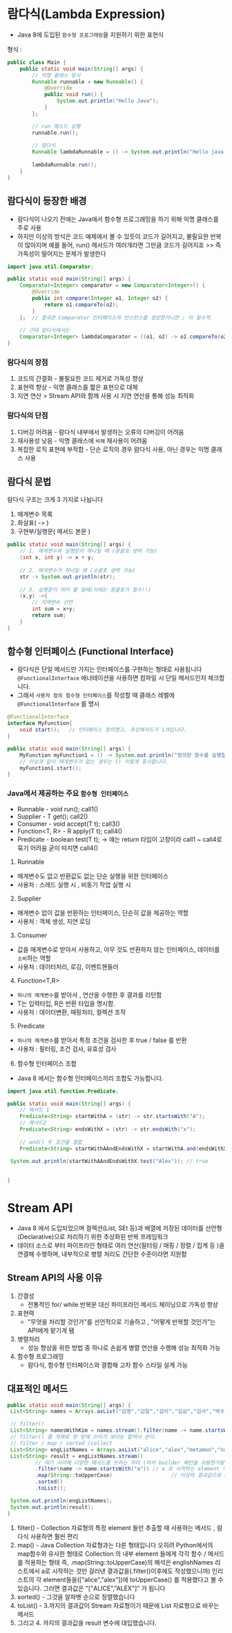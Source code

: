 # 람다식(Lambda Expression)
- Java 8에 도입된 `함수형 프로그래밍`을 지원하기 위한 표현식

형식 :

```java
public class Main {
    public static void main(String[] args) {
        // 익명 클래스 방식
        Runnable runnable = new Runnable() {
            @Override
            public void run() {
                System.out.println("Hello Java");
            }
        };

        // run 메소드 실행
        runnable.run();
        
        // 람다식
        Runnable lambdaRunnable = () -> System.out.println("Hello java Lambda");
        
        lambdaRunnable.run();
    }
}

```

## 람다식이 등장한 배경
- 람다식이 나오기 전에는 Java에서 함수형 프로그래밍을 하기 위해 익명 클래스를 주로 사용
- 하지만 이상의 방식은 코드 예제에서 볼 수 있듯이 코드가 길어지고, 불필요한 반복이 많아지며
 예를 들어, run() 메서드가 여러개라면 그만큼 코드가 길어지죠 >> 즉 가독성이 떨어지는 문제가 발생한다

```java
import java.util.Comparator;

public static void main(String[] args) {
    Comparator<Integer> comparator = new Comparator<Integer>() {
        @Override
        public int compare(Integer o1, Integer o2) {
            return o1.compareTo(o2);
        }
    };  // 결국은 Comparator 인터페이스의 인스턴스를 생성한거니깐 ; 이 필수적
    
    // 근데 람다식에서는
    Comparator<Integer> lambdaComparator = ((o1, o2) -> o1.compareTo(o2));
}
```
### 람다식의 장점
1. 코드의 간결화  - 불필요한 코드 제거로 가독성 향상
2. 표현력 향상 - 익명 클래스를 짧은 표현으로 대체
3. 지연 연산 > Stream API와 함께 사용 시 지연 연산을 통해 성능 최적화

### 람다식의 단점
1. 디버깅 어려움 - 람다식 내부에서 발생하는 오류의 디버깅이 어려움
2. 재사용성 낮음 - 익명 클래스에 `비해` 재사용이 어려움
3. 복잡한 로직 표현에 부적합 - 단순 로직의 경우 람다식 사용, 아닌 경우는 익명 클래스 사용

## 람다식 문법
람다식 구조는 크게 3 가지로 나뉩니다
1. 매게변수 목록
2. 화살표( -> )
3. 구현부/실행문( 메서드 본문 )

```java
public static void main(String[] args) {
    // 1. 매게변수와 실행문이 하나일 때 (중괄호 생략 가능)
    (int x, int y) -> x + y;
    
    // 2. 매게변수가 하나일 때 (소괄호 생략 가능)
    str -> System.out.println(str);
    
    // 3. 실행문이 여러 줄 일때(이때는 중괄호가 필수!!)
    (x,y) ->{
        // 지역변수 선언
        int sum = x+y;
        return sum;
    }
}
```

## 함수형 인터페이스 (Functional Interface)
- 람다식은 단일 메서드만 가지는 인터페이스를 구현하는 형태로 사용됩니다
`@FunctionalInterface` 애너테이션을 사용하면 컴파일 시 단일 메서드인지 체크합니다.
- 그래서 `사용자 정의 함수형 인터페이스`를 작성할 때 클래스 레벨에 `@FunctionalInterface` 를 명시
```java
@FunctionalInterface
interface MyFunction{
    void start();   // 인터페이스 정의했고, 추상메서드가 1개입니다.
}

public static void main(String[] args) {
    MyFunction myFunction1 = () -> System.out.println("정의한 함수를 실행합니다");
    // 이상과 같이 매게변수가 없는 경우는 () 이렇게 표시합니다.
    myFunction1.start();
}
```

### Java에서 제공하는 주요 `함수형 인터페이스`
- Runnable - void run();   call1()
- Supplier<T> - T get();   call2()
- Consumer<T> - void accept(T t);  call3()
- Function<T, R> - R apply(T t);   call4()
- Predicate<T> - boolean test(T t); -> 얘는 return 타입이 고정이라 call1 ~ call4로 묶기 어려움 굳이 따지면 call4()

1. Runnable
- 매게변수도 없고 반환값도 없는 단순 실행을 위한 인터페이스
- 사용처 : 스레드 실행 시 , 비동기 작업 실행 시 

2. Supplier<T>
- 매게변수 없이 값을 반환하는 인터페이스, 단순히 값을 제공하는 역할
- 사용처 : 객체 생성, 지연 로딩

3. Consumer<T>
- 값을 매게변수로 받아서 사용하고, 아무 것도 반환하지 않는 인터페이스, 데이터를 `소비`하는 역할
- 사용처 : 데이터처리, 로깅, 이벤트핸들러

4. Function<T,R>
- `하나의 매게변수`를 받아서 , 연산을 수행한 후 결과를 리턴함
- T는 입력타입, R은 반환 타입을 명시함.
- 사용처 : 데이터변환, 매핑처리, 컬렉션 조작

5. Predicate<T>
- `하나의 매게변수`를 받아서 특정 조건을 검사한 후 true / false 를 반환
- 사용처 :  필터링, 조건 검사, 유효성 검사

6. 함수형 인터페이스 조합
- Java 8 에서는 함수형 인터페이스끼리 조합도 가능합니다.

```java
import java.util.function.Predicate;

public static void main(String[] args) {
    // 메서드 1
    Predicate<String> startWithA = (str) -> str.startsWith("A");
    // 메서드2
    Predicate<String> endsWithX = (str) -> str.endsWith("x");
 
    // and() 두 조건을 결합
    Predicate<String> startWithAAndEndsWithX = startWithA.and(endsWithX);

 System.out.println(startWithAAndEndsWithX.test("Alex")); // true
 
 
}
```

# Stream API
- Java 8 에서 도입되었으며 컬렉션(List, SEt 등)과 배열에 저장된 데이터를 선언형(Declarative)으로
처리하기 위한 추상화된 반복 프레임워크
- 데이터 소스로 부터 파이프라인 형태로 여러 연산(필터링 / 매핑 / 정렬 / 집계 등 )을 연결해 수행하며,
내부적으로 병렬 처리도 간단한 수준이라면 지원함

## Stream API의 사용 이유
1. 간결성
   - 전통적인 for/ while 반복문 대신 파이프라인 메서드 체이닝으로 가독성 향상
2. 표현력
   - "무엇을 처리할 것인가"를 선언적으로 기술하고 , "어떻게 반복할 것인가"는 API에게 맡기게 됌
3. 병렬처리
   - 성능 향상을 위한 방법 중 하나로 손쉽게 병렬 연산을 수행해 성능 최적화 가능
4. 함수형 프로그래밍 
   - 람다식, 함수형 인터페이스와 결합해 고차 함수 스타일 설계 가능

## 대표적인 메서드
```java
public static void main(String[] args) {
 List<String> names = Arrays.asList("김영","김일","김이","김삼","김사","박수");

 // filter()
 List<String> namesWithKim = names.stream().filter(name -> name.startsWith("김")).toList();
 // filter() 를 자체로 한 방에 쓰이기 보다는 합쳐서 쓴다.
 // filter / map / sorted /collect
 List<String> engListNames = Arrays.asList("alice","alex","metamon","nana","camel","yor");
 List<String> result = engListNames.stream()
         // 여기 사이에 다양한 메서드를 쓰라는 의미 (마치 builder 패턴을 사용한거랑 비슷)
         .filter(name -> name.startsWith("a")) // a 로 시작하는 element 추출
         .map(String::toUpperCase)                   // 이상의 결과값으로 a 로 시작하는 걸 뽑았는데. 대문자로 변환
         .sorted()
         .toList();

 System.out.println(engListNames);
 System.out.println(result);
}
```

1. filter() - Collection 자료형의 특정 element 들만 추출할 때 사용하는 메서드 , 람다식 사용하면 훨씬 편리
2. map() - Java Collection 자료형과는 다른 형태입니다 오히려 Python에서의 map함수와 유사한 형태로
 Collection 의 내부 element 들에게 각각 함수 / 메서드를 적용하는 형태
 즉, .map(String::toUpperCase)의 해석은 englishNames 리스트에서 a로 시작하는 것만 걸러낸 결과값을(.filter()이후에도 작성했으니까)
 인리스트의 각 element들을(["alice","alex"])에 toUpperCase() 를 적용했다고 볼 수 있습니다. 그러면 결과값은
 "["ALICE","ALEX"]" 가 됩니다
3. sorted() - 그것을 알파벳 순으로 정렬했습니다
4. toList() - 3.까지의 결과값이 Stream 자료형이기 때문에 List 자료형으로 바꾸는 메서드
5. 그리고 4. 까지의 결과값을 result 변수에 대입했습니다.